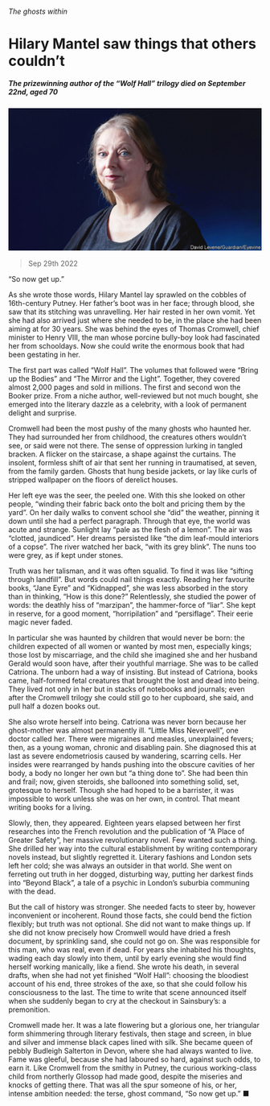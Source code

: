 ###### The ghosts within

# Hilary Mantel saw things that others couldn’t 

##### The prizewinning author of the “Wolf Hall” trilogy died on September 22nd, aged 70 

![image](images/20221001_OBP001.jpg) 

> Sep 29th 2022 

“So now get up.”

As she wrote those words, Hilary Mantel lay sprawled on the cobbles of 16th-century Putney. Her father’s boot was in her face; through blood, she saw that its stitching was unravelling. Her hair rested in her own vomit. Yet she had also arrived just where she needed to be, in the place she had been aiming at for 30 years. She was behind the eyes of Thomas Cromwell, chief minister to Henry VIII, the man whose porcine bully-boy look had fascinated her from schooldays. Now she could write the enormous book that had been gestating in her. 

The first part was called “Wolf Hall”. The volumes that followed were “Bring up the Bodies” and “The Mirror and the Light”. Together, they covered almost 2,000 pages and sold in millions. The first and second won the Booker prize. From a niche author, well-reviewed but not much bought, she emerged into the literary dazzle as a celebrity, with a look of permanent delight and surprise. 

Cromwell had been the most pushy of the many ghosts who haunted her. They had surrounded her from childhood, the creatures others wouldn’t see, or said were not there. The sense of oppression lurking in tangled bracken. A flicker on the staircase, a shape against the curtains. The insolent, formless shift of air that sent her running in traumatised, at seven, from the family garden. Ghosts that hung beside jackets, or lay like curls of stripped wallpaper on the floors of derelict houses. 

Her left eye was the seer, the peeled one. With this she looked on other people, “winding their fabric back onto the bolt and pricing them by the yard”. On her daily walks to convent school she “did” the weather, pinning it down until she had a perfect paragraph. Through that eye, the world was acute and strange. Sunlight lay “pale as the flesh of a lemon”. The air was “clotted, jaundiced”. Her dreams persisted like “the dim leaf-mould interiors of a copse”. The river watched her back, “with its grey blink”. The nuns too were grey, as if kept under stones.

Truth was her talisman, and it was often squalid. To find it was like “sifting through landfill”. But words could nail things exactly. Reading her favourite books, “Jane Eyre” and “Kidnapped”, she was less absorbed in the story than in thinking, “How is this done?” Relentlessly, she studied the power of words: the deathly hiss of “marzipan”, the hammer-force of “liar”. She kept in reserve, for a good moment, “horripilation” and “persiflage”. Their eerie magic never faded.

In particular she was haunted by children that would never be born: the children expected of all women or wanted by most men, especially kings; those lost by miscarriage, and the child she imagined she and her husband Gerald would soon have, after their youthful marriage. She was to be called Catriona. The unborn had a way of insisting. But instead of Catriona, books came, half-formed fetal creatures that brought the lost and dead into being. They lived not only in her but in stacks of notebooks and journals; even after the Cromwell trilogy she could still go to her cupboard, she said, and pull half a dozen books out.

She also wrote herself into being. Catriona was never born because her ghost-mother was almost permanently ill. “Little Miss Neverwell”, one doctor called her. There were migraines and measles, unexplained fevers; then, as a young woman, chronic and disabling pain. She diagnosed this at last as severe endometriosis caused by wandering, scarring cells. Her insides were rearranged by hands pushing into the obscure cavities of her body, a body no longer her own but “a thing done to”. She had been thin and frail; now, given steroids, she ballooned into something solid, set, grotesque to herself. Though she had hoped to be a barrister, it was impossible to work unless she was on her own, in control. That meant writing books for a living.

Slowly, then, they appeared. Eighteen years elapsed between her first researches into the French revolution and the publication of “A Place of Greater Safety”, her massive revolutionary novel. Few wanted such a thing. She drilled her way into the cultural establishment by writing contemporary novels instead, but slightly regretted it. Literary fashions and London sets left her cold; she was always an outsider in that world. She went on ferreting out truth in her dogged, disturbing way, putting her darkest finds into “Beyond Black”, a tale of a psychic in London’s suburbia communing with the dead. 

But the call of history was stronger. She needed facts to steer by, however inconvenient or incoherent. Round those facts, she could bend the fiction flexibly; but truth was not optional. She did not want to make things up. If she did not know precisely how Cromwell would have dried a fresh document, by sprinkling sand, she could not go on. She was responsible for this man, who was real, even if dead. For years she inhabited his thoughts, wading each day slowly into them, until by early evening she would find herself working manically, like a fiend. She wrote his death, in several drafts, when she had not yet finished “Wolf Hall”: choosing the bloodiest account of his end, three strokes of the axe, so that she could follow his consciousness to the last. The time to write that scene announced itself when she suddenly began to cry at the checkout in Sainsbury’s: a premonition. 

Cromwell made her. It was a late flowering but a glorious one, her triangular form shimmering through literary festivals, then stage and screen, in blue and silver and immense black capes lined with silk. She became queen of pebbly Budleigh Salterton in Devon, where she had always wanted to live. Fame was gleeful, because she had laboured so hard, against such odds, to earn it. Like Cromwell from the smithy in Putney, the curious working-class child from northerly Glossop had made good, despite the miseries and knocks of getting there. That was all the spur someone of his, or her, intense ambition needed: the terse, ghost command, “So now get up.” ■

